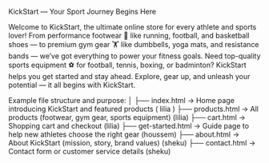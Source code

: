 KickStart — Your Sport Journey Begins Here

Welcome to KickStart, the ultimate online store for every athlete and sports lover!
From performance footwear 👟 like running, football, and basketball shoes — to premium gym gear 🏋️ like dumbbells, yoga mats, and resistance bands — we’ve got everything to power your fitness goals.
Need top-quality sports equipment ⚽ for football, tennis, boxing, or badminton? KickStart helps you get started and stay ahead.
Explore, gear up, and unleash your potential — it all begins with KickStart.

Example file structure and purpose:
│
├── index.html          → Home page introducing KickStart and featured products ( lilia )
├── products.html       → All products (footwear, gym gear, sports equipment) (lilia)
├── cart.html           → Shopping cart and checkout                            (lilia)
├── get-started.html    → Guide page to help new athletes choose the right gear    (houssem)
├── about.html          → About KickStart (mission, story, brand values)      (sheku)
├── contact.html        → Contact form or customer service details            (sheku)


